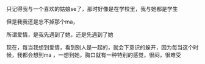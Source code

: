 只记得我与一个喜欢的姑娘se了，那时好像是在学校里，我与她都是学生

但是我我还是忘不掉那个ma，

所谓爱情，是我先遇到了她，还是先遇到了她

现在，每当我想到爱情，看到别人是一起的，就会下意识的躲开，因为每当这个时候，我都会想到ma ，一想到她，胸口就有一种特别的感觉，很闷，很难受